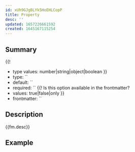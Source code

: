 ```yaml
---
id: xUh9GJgBLYk5HoEHLCopP
title: Property
desc: ''
updated: 1657226661592
created: 1645167115254
---
```


## Summary
{{!
- type values: number|string|object|boolean
}}
- type: ``
- default: `` 
- required: ``
{{!
Is this option available in the frontmatter?
- values: true|false|only
}}
- frontmatter: ``

## Description
{{fm.desc}}

## Example

```yml

```